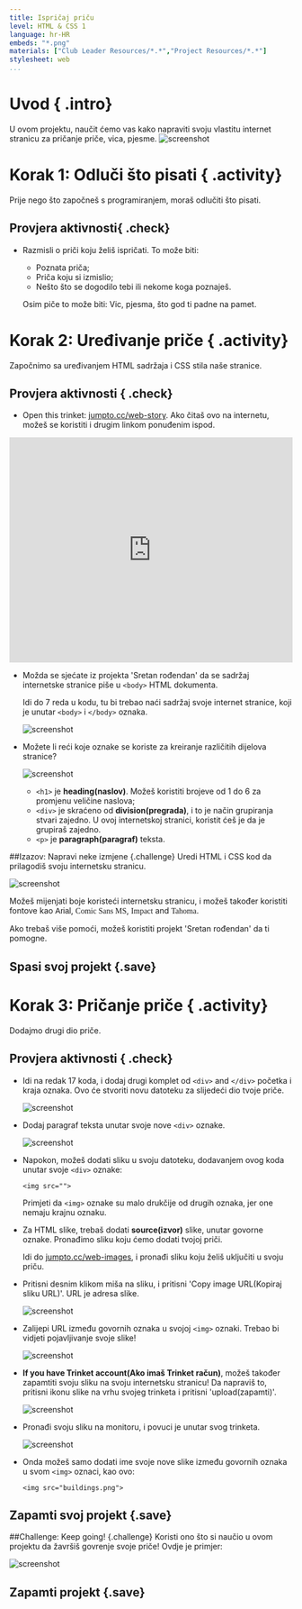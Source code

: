 ```yaml
---
title: Ispričaj priču
level: HTML & CSS 1
language: hr-HR
embeds: "*.png"
materials: ["Club Leader Resources/*.*","Project Resources/*.*"]
stylesheet: web
...
```


# Uvod { .intro}

U ovom projektu, naučit ćemo vas kako napraviti svoju vlastitu internet stranicu za pričanje priče, vica, pjesme.
![screenshot](story-final.png)

# Korak 1: Odluči što pisati { .activity}

Prije nego što započneš s programiranjem, moraš odlučiti što pisati.

## Provjera aktivnosti{ .check}

+ Razmisli o priči koju želiš ispričati. To može biti:
	+ Poznata priča;
	+ Priča koju si izmislio;
	+ Nešto što se dogodilo tebi ili nekome koga poznaješ.

	Osim piče to može biti: Vic, pjesma, što god ti padne na pamet.

# Korak 2: Uređivanje priče { .activity}

Započnimo sa uređivanjem HTML sadržaja i CSS stila naše stranice.

## Provjera aktivnosti { .check}

+ Open this trinket: <a href="http://jumpto.cc/web-story" target="_blank">jumpto.cc/web-story</a>. Ako čitaš ovo na internetu, možeš se koristiti i drugim linkom ponuđenim ispod.

<div class="trinket">
	<iframe src="https://trinket.io/embed/html/8083cfebb3" width="100%" height="400" frameborder="0" marginwidth="0" marginheight="0" allowfullscreen>
	</iframe>
</div>

+ Možda se sjećate iz projekta 'Sretan rođendan' da se sadržaj internetske stranice piše u `<body>` HTML dokumenta.

	Idi do 7 reda u kodu, tu bi trebao naći sadržaj svoje internet stranice, koji je unutar `<body>` i `</body>` oznaka.

	![screenshot](story-html.png)

+ Možete li reći koje oznake se koriste za kreiranje različitih dijelova stranice?

	![screenshot](story-elements.png)

	+ `<h1>` je  __heading(naslov)__. Možeš koristiti brojeve od 1 do 6 za promjenu veličine naslova;
	+ `<div>` je skraćeno od __division(pregrada)__, i to je način grupiranja stvari zajedno. U ovoj internetskoj stranici, koristit ćeš je da je grupiraš zajedno.
	+ `<p>` je __paragraph(paragraf)__ teksta.

##Izazov: Napravi neke izmjene {.challenge}
Uredi HTML i CSS kod da prilagodiš svoju internetsku stranicu.

![screenshot](story-changes.png)

Možeš mijenjati boje koristeći internetsku stranicu, i možeš također koristiti fontove kao <span style="font-family: Arial;">Arial</span>, <span style="font-family: Comic Sans MS;">Comic Sans MS</span>, <span style="font-family: Impact;">Impact</span> and <span style="font-family: Tahoma;">Tahoma</span>.

Ako trebaš više pomoći, možeš koristiti projekt 'Sretan rođendan' da ti pomogne.

## Spasi svoj projekt {.save}

# Korak 3: Pričanje priče { .activity}

Dodajmo drugi dio priče.

## Provjera aktivnosti { .check}

+ Idi na redak 17 koda, i dodaj drugi komplet od `<div>` and `</div>` početka i kraja oznaka. Ovo će stvoriti novu datoteku za slijedeći dio tvoje priče.

	![screenshot](story-div.png)

+ Dodaj paragraf teksta unutar svoje nove `<div>` oznake.

	![screenshot](story-paragraph.png)

+ Napokon, možeš dodati sliku u svoju datoteku, dodavanjem ovog koda unutar svoje `<div>` oznake:

	```
	<img src="">
	```

	Primjeti da `<img>` oznake su malo drukčije od drugih oznaka, jer one nemaju krajnu oznaku.

+ Za HTML slike, trebaš dodati __source(izvor)__ slike, unutar govorne oznake. Pronađimo sliku koju ćemo dodati tvojoj priči.

	Idi do <a href="http://jumpto.cc/web-images" target="_blank">jumpto.cc/web-images</a>, i pronađi sliku koju želiš uključiti u svoju priču.

+ Pritisni desnim klikom miša na sliku, i pritisni 'Copy image URL(Kopiraj sliku URL)'. URL je adresa slike.

	![screenshot](story-url.png)

+ Zalijepi URL između govornih oznaka u svojoj `<img>` oznaki. Trebao bi vidjeti pojavljivanje svoje slike!

	![screenshot](story-image.png)

+ __If you have Trinket account(Ako imaš Trinket račun)__, možeš također zapamtiti svoju sliku na svoju internetsku stranicu! Da napraviš to, pritisni ikonu slike na vrhu svojeg trinketa i pritisni 'upload(zapamti)'.

	![screenshot](story-upload.png)

+ Pronađi svoju sliku na monitoru, i povuci je unutar svog trinketa.

	![screenshot](story-drag.png)

+ Onda možeš samo dodati ime svoje nove slike između govornih oznaka u svom `<img>` oznaci, kao ovo:

	```
	<img src="buildings.png">
	```

## Zapamti svoj projekt {.save}

##Challenge: Keep going! {.challenge}
Koristi ono što si naučio u ovom projektu da žavršiš govrenje svoje priče! Ovdje je primjer:

![screenshot](story-final.png)

## Zapamti projekt {.save}